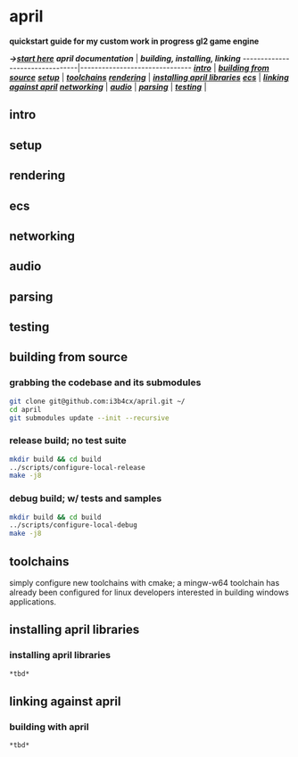 # april #

**quickstart guide for my custom work in progress gl2 game engine**

***->[start here](#building-from-source)***
***april documentation***       | ***building, installing, linking***
--------------------------------|-------------------------------
***[intro](#intro)***           | ***[building from source](#building-from-source)***
***[setup](#setup)***           | ***[toolchains](#toolchains)***
***[rendering](#rendering)***   | ***[installing april libraries](#installing-april-libraries)***
***[ecs](#ecs)***                | ***[linking against april](#linking-against-april)***
***[networking](#networking)***  |
***[audio](#audio)***            |
***[parsing](#parsing)***        |
***[testing](#testing)***        |


## intro ##

## setup ##

## rendering ##

## ecs ##

## networking ##

## audio ##

## parsing ##

## testing ##

## building from source ##
### grabbing the codebase and its submodules ###
```bash
git clone git@github.com:i3b4cx/april.git ~/
cd april
git submodules update --init --recursive
```
### release build; no test suite ###
```bash
mkdir build && cd build
../scripts/configure-local-release
make -j8
```
### debug build; w/ tests and samples ###
```bash
mkdir build && cd build
../scripts/configure-local-debug
make -j8
```

## toolchains ##
simply configure new toolchains with cmake; a mingw-w64 toolchain has already been configured for linux developers interested in building windows applications.

## installing april libraries ##
### installing april libraries ###
```bash
*tbd*
```

## linking against april ##
### building with april ###
```bash
*tbd*
```
